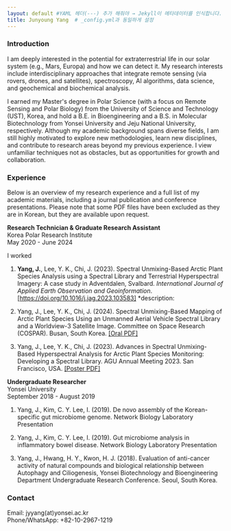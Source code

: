 ```yaml
---
layout: default #YAML 헤더(---) 추가 해줘야 → Jekyll이 메타데이터를 인식합니다.
title: Junyoung Yang  # _config.yml과 동일하게 설정
---
```


### Introduction

I am deeply interested in the potential for extraterrestrial life in our solar system (e.g., Mars, Europa) and how we can detect it. My research interests include interdisciplinary approaches that integrate remote sensing (via rovers, drones, and satellites), spectroscopy, AI algorithms, data science, and geochemical and biochemical analysis. 

I earned my Master's degree in Polar Science (with a focus on Remote Sensing and Polar Biology) from the University of Science and Technology (UST), Korea, and hold a B.E. in Bioengineering and a B.S. in Molecular Biotechnology from Yonsei University and Jeju National University, respectively. Although my academic background spans diverse fields, I am still highly motivated to explore new methodologies, learn new disciplines, and contribute to research areas beyond my previous experience. I view unfamiliar techniques not as obstacles, but as opportunities for growth and collaboration.

### Experience
Below is an overview of my research experience and a full list of my academic materials, including a journal publication and conference presentations. Please note that some PDF files have been excluded as they are in Korean, but they are available upon request. 

**Research Technician & Graduate Research Assistant**  
Korea Polar Research Institute  
May 2020 - June 2024

I worked

1. **Yang, J.**, Lee, Y. K., Chi, J. (2023). Spectral Unmixing-Based Arctic Plant Species Analysis using a Spectral Library and Terrestrial Hyperspectral Imagery: A case study in Adventdalen, Svalbard. *International Journal of Applied Earth Observation and Geoinformation*. <a href="https://doi.org/10.1016/j.jag.2023.103583" target="_blank">[https://doi.org/10.1016/j.jag.2023.103583]</a>
*description: 

2. Yang, J., Lee, Y. K., Chi, J. (2024). Spectral Unmixing-Based Mapping of Arctic Plant Species Using an Unmanned Aerial Vehicle Spectral Library and a Worldview-3 Satellite Image. Committee on Space Research (COSPAR). Busan, South Korea. <a href="/files/2024COSPAR_Presentation_20240718.pdf" target="_blank">[Oral PDF]</a>

3. Yang, J., Lee, Y. K., Chi, J. (2023). Advances in Spectral Unmixing-Based Hyperspectral Analysis for Arctic Plant Species Monitoring: Developing a Spectral Library. AGU Annual Meeting 2023. San Francisco, USA. <a href="/files/AGU_2023_Poster.pdf" target="_blank">[Poster PDF]</a>


**Undergraduate Researcher**  
Yonsei University  
September 2018 - August 2019

1. Yang, J., Kim, C. Y. Lee, I. (2019). De novo assembly of the Korean-specific gut microbiome genome. Network Biology Laboratory Presentation

2. Yang, J., Kim, C. Y. Lee, I. (2019). Gut microbiome analysis in inflammatory bowel disease. Network Biology Laboratory Presentation

3. Yang, J., Hwang, H. Y., Kwon, H. J. (2018). Evaluation of anti-cancer activity of natural compounds and biological relationship between Autophagy and Ciliogenesis, Yonsei Biotechnology and Bioengineering Department Undergraduate Research Conference. Seoul, South Korea.


### Contact

Email: jyyang(at)yonsei.ac.kr  
Phone/WhatsApp: +82-10-2967-1219












